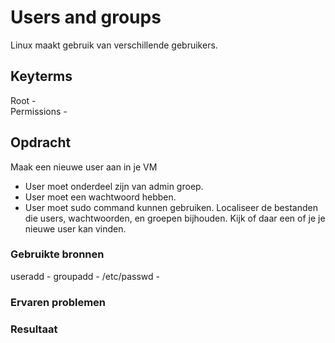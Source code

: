 # Users and groups
Linux maakt gebruik van verschillende gebruikers. 

## Keyterms
Root -  <br/>
Permissions - 

## Opdracht
Maak een nieuwe user aan in je VM
- User moet onderdeel zijn van admin groep.
- User moet een wachtwoord hebben.
- User moet sudo command kunnen gebruiken. 
Localiseer de bestanden die users, wachtwoorden, en groepen bijhouden. Kijk of daar een of je je nieuwe user kan vinden. 

### Gebruikte bronnen
useradd - 
groupadd -
/etc/passwd -

### Ervaren problemen


### Resultaat

